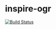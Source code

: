 # inspire-ogr


[![Build Status](https://travis-ci.org/JuergenWeichand/inspire-ogr-testbed.svg?branch=master)](https://travis-ci.org/JuergenWeichand/inspire-ogr)

